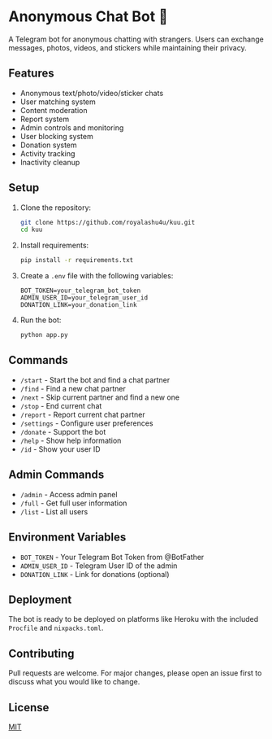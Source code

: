# Anonymous Chat Bot 🤖

A Telegram bot for anonymous chatting with strangers. Users can exchange messages, photos, videos, and stickers while maintaining their privacy.

## Features
- Anonymous text/photo/video/sticker chats
- User matching system
- Content moderation
- Report system
- Admin controls and monitoring
- User blocking system
- Donation system
- Activity tracking
- Inactivity cleanup

## Setup
1. Clone the repository:
   ```bash
   git clone https://github.com/royalashu4u/kuu.git
   cd kuu
   ```

2. Install requirements:
   ```bash
   pip install -r requirements.txt
   ```

3. Create a `.env` file with the following variables:
   ```env
   BOT_TOKEN=your_telegram_bot_token
   ADMIN_USER_ID=your_telegram_user_id
   DONATION_LINK=your_donation_link
   ```

4. Run the bot:
   ```bash
   python app.py
   ```

## Commands
- `/start` - Start the bot and find a chat partner
- `/find` - Find a new chat partner
- `/next` - Skip current partner and find a new one
- `/stop` - End current chat
- `/report` - Report current chat partner
- `/settings` - Configure user preferences
- `/donate` - Support the bot
- `/help` - Show help information
- `/id` - Show your user ID

## Admin Commands
- `/admin` - Access admin panel
- `/full` - Get full user information
- `/list` - List all users

## Environment Variables
- `BOT_TOKEN` - Your Telegram Bot Token from @BotFather
- `ADMIN_USER_ID` - Telegram User ID of the admin
- `DONATION_LINK` - Link for donations (optional)

## Deployment
The bot is ready to be deployed on platforms like Heroku with the included `Procfile` and `nixpacks.toml`.

## Contributing
Pull requests are welcome. For major changes, please open an issue first to discuss what you would like to change.

## License
[MIT](https://choosealicense.com/licenses/mit/)